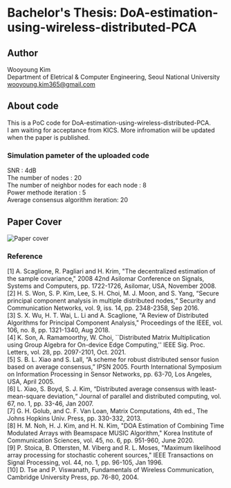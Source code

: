 # Bachelor's Thesis: DoA-estimation-using-wireless-distributed-PCA

## Author
Wooyoung Kim  
Department of Eletrical & Computer Engineering, Seoul National University  
wooyoung.kim365@gmail.com

## About code
This is a PoC code for DoA-estimation-using-wireless-distributed-PCA.  
I am waiting for acceptance from KICS. More infromation wiil be updated when the paper is published.

### Simulation pameter of the uploaded code  
SNR : 4dB  
The number of nodes : 20  
The number of neighbor nodes for each node : 8  
Power methode iteration : 5  
Average consensus algorithm iteration: 20  

## Paper Cover
![Paper cover](https://user-images.githubusercontent.com/97160189/153182756-c858f0b6-ddf2-4511-9190-77958268668e.png)

### Reference
[1] A. Scaglione, R. Pagliari and H. Krim, "The decentralized estimation of the sample covariance," 2008 42nd Asilomar Conference on Signals, Systems and Computers, pp. 1722-1726,  Asilomar, USA, November 2008.  
[2]	H. S. Won, S. P. Kim, Lee, S. H. Choi, M. J. Moon, and S. Yang, “Secure principal component analysis in multiple distributed nodes,“ Security and Communication Networks, vol. 9, iss. 14, pp. 2348-2358, Sep 2016.  
[3]	S. X. Wu, H. T. Wai, L. Li and A. Scaglione, "A Review of Distributed Algorithms for Principal Component Analysis," Proceedings of the IEEE, vol. 106, no. 8, pp. 1321-1340, Aug 2018.  
[4]	K. Son, A. Ramamoorthy, W. Choi, ``Distributed Matrix Multiplication using Group Algebra for On-device Edge Computing,'' IEEE Sig. Proc. Letters, vol. 28, pp. 2097-2101, Oct. 2021.  
[5]  S. B. L. Xiao and S. Lall, “A scheme for robust distributed sensor fusion based on average consensus,” IPSN 2005. Fourth International Symposium on Information Processing in Sensor Networks, pp. 63-70, Los Angeles, USA, April 2005.  
[6]	L. Xiao, S. Boyd, S. J. Kim, “Distributed average consensus with least-mean-square deviation,“ Journal of parallel and distributed computing, vol. 67, no. 1, pp. 33-46, Jan 2007.  
[7] G. H. Golub, and C. F. Van Loan, Matrix Computations, 4th ed., The Johns Hopkins Univ. Press, pp. 330-332, 2013.  
[8]	H. M. Noh, H. J. Kim, and H. N. Kim, "DOA Estimation of Combining Time Modulated Arrays with Beamspace MUSIC Algorithm," Korea Institute of Communication Sciences, vol. 45, no. 6, pp. 951-960, June 2020.  
[9]  P. Stoica, B. Ottersten, M. Viberg and R. L. Moses, "Maximum likelihood array processing for stochastic coherent sources," IEEE Transactions on Signal Processing, vol. 44, no. 1, pp. 96-105, Jan 1996.  
[10]	D. Tse and P. Viswanath, Fundamentals of Wireless Communication, Cambridge University Press, pp. 76-80, 2004.
